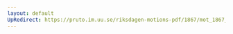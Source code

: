 ```yaml
---
layout: default
UpRedirect: https://pruto.im.uu.se/riksdagen-motions-pdf/1867/mot_1867__ak__136/mot_1867__ak__136-001.pdf
---
```

